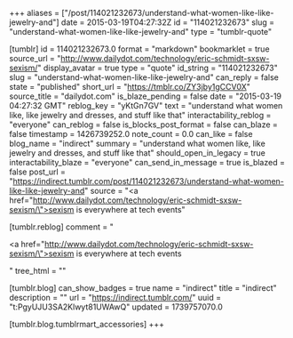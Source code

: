 +++
aliases = ["/post/114021232673/understand-what-women-like-like-jewelry-and"]
date = 2015-03-19T04:27:32Z
id = "114021232673"
slug = "understand-what-women-like-like-jewelry-and"
type = "tumblr-quote"

[tumblr]
id = 114021232673.0
format = "markdown"
bookmarklet = true
source_url = "http://www.dailydot.com/technology/eric-schmidt-sxsw-sexism/"
display_avatar = true
type = "quote"
id_string = "114021232673"
slug = "understand-what-women-like-like-jewelry-and"
can_reply = false
state = "published"
short_url = "https://tmblr.co/ZY3jby1gCCV0X"
source_title = "dailydot.com"
is_blaze_pending = false
date = "2015-03-19 04:27:32 GMT"
reblog_key = "yKtGn7GV"
text = "understand what women like, like jewelry and dresses, and stuff like that"
interactability_reblog = "everyone"
can_reblog = false
is_blocks_post_format = false
can_blaze = false
timestamp = 1426739252.0
note_count = 0.0
can_like = false
blog_name = "indirect"
summary = "understand what women like, like jewelry and dresses, and stuff like that"
should_open_in_legacy = true
interactability_blaze = "everyone"
can_send_in_message = true
is_blazed = false
post_url = "https://indirect.tumblr.com/post/114021232673/understand-what-women-like-like-jewelry-and"
source = "<a href=\"http://www.dailydot.com/technology/eric-schmidt-sxsw-sexism/\">sexism is everywhere at tech events</a>"

[tumblr.reblog]
comment = "<p><a href=\"http://www.dailydot.com/technology/eric-schmidt-sxsw-sexism/\">sexism is everywhere at tech events</a></p>"
tree_html = ""

[tumblr.blog]
can_show_badges = true
name = "indirect"
title = "indirect"
description = ""
url = "https://indirect.tumblr.com/"
uuid = "t:PgyUJU3SA2Klwyt81UWAwQ"
updated = 1739757070.0

[tumblr.blog.tumblrmart_accessories]
+++
